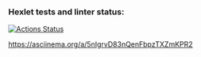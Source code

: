 ### Hexlet tests and linter status:
[![Actions Status](https://github.com/miley777/frontend-project-46/actions/workflows/hexlet-check.yml/badge.svg)](https://github.com/miley777/frontend-project-46/actions)

https://asciinema.org/a/5nIgrvD83nQenFbpzTXZmKPR2

